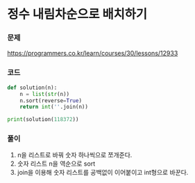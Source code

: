 정수 내림차순으로 배치하기
=================================================================

### 문제
https://programmers.co.kr/learn/courses/30/lessons/12933

### 코드

``` python
def solution(n):
    n = list(str(n))
    n.sort(reverse=True)
    return int(''.join(n))

print(solution(118372))
```

### 풀이

1. n을 리스트로 바꿔 숫자 하나씩으로 쪼개준다.
2. 숫자 리스트 n을 역순으로 sort
3. join을 이용해 숫자 리스트를 공백없이 이어붙이고 int형으로 바꾼다.
